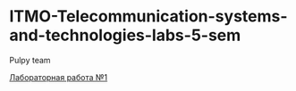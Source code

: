 # ITMO-Telecommunication-systems-and-technologies-labs-5-sem

Pulpy team

[Лабораторная работа №1](https://docs.google.com/document/d/1A1GO8wgyJ-DPtGFiXrZLx94nsthbk49HXsZQKUa_xfk/edit?usp=sharing)
